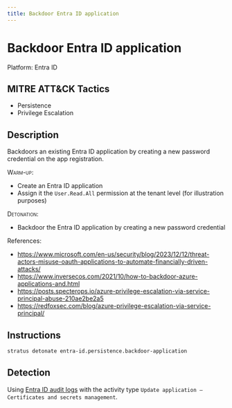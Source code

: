 ```yaml
---
title: Backdoor Entra ID application
---
```


# Backdoor Entra ID application




Platform: Entra ID

## MITRE ATT&CK Tactics


- Persistence
- Privilege Escalation

## Description


Backdoors an existing Entra ID application by creating a new password credential on the app registration.

<span style="font-variant: small-caps;">Warm-up</span>:

- Create an Entra ID application
- Assign it the <code>User.Read.All</code> permission at the tenant level (for illustration purposes)

<span style="font-variant: small-caps;">Detonation</span>:

- Backdoor the Entra ID application by creating a new password credential

References:

- https://www.microsoft.com/en-us/security/blog/2023/12/12/threat-actors-misuse-oauth-applications-to-automate-financially-driven-attacks/
- https://www.inversecos.com/2021/10/how-to-backdoor-azure-applications-and.html
- https://posts.specterops.io/azure-privilege-escalation-via-service-principal-abuse-210ae2be2a5
- https://redfoxsec.com/blog/azure-privilege-escalation-via-service-principal/


## Instructions

```bash title="Detonate with Stratus Red Team"
stratus detonate entra-id.persistence.backdoor-application
```
## Detection


Using [Entra ID audit logs](https://learn.microsoft.com/en-us/entra/identity/monitoring-health/concept-audit-logs) with the activity type <code>Update application – Certificates and secrets management</code>.


